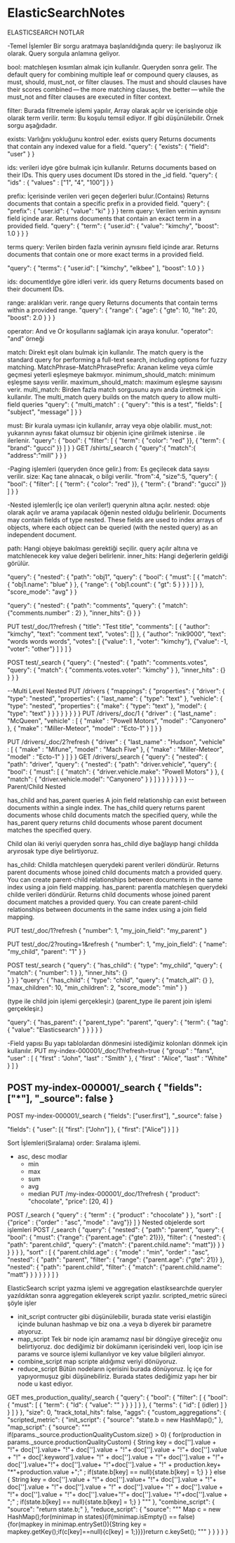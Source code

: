 # ElasticSearchNotes

ELASTICSEARCH NOTLAR

-Temel İşlemler
Bir sorgu aratmaya başlanıldığında 
query: ile başlıyoruz ilk olarak. Query sorgula anlamına geliyor.

bool: matchleşen kısımları almak için kullanılır. Queryden sonra gelir.
The default query for combining multiple leaf or compound query clauses, as must, should, must_not, or filter clauses. The must and should clauses have their scores combined — the more matching clauses, the better — while the must_not and filter clauses are executed in filter context.

filter: Burada filtremele işlemi yapılır, Array olarak açılır ve içerisinde obje olarak term verilir.
term: Bu koşulu temsil ediyor. If gibi düşünülebilir. Örnek sorgu aşağıdadır.

exists: Varlığını yokluğunu kontrol eder.
exists query 
Returns documents that contain any indexed value for a field.
"query": {
    "exists": {
      "field": "user"
    }
  }

ids: verileri idye göre bulmak için kullanılır.
Returns documents based on their IDs. This query uses document IDs stored in the _id field.
"query": {
    "ids" : {
      "values" : ["1", "4", "100"]
    }
  }

prefix: İçerisinde verilen veri geçen değerleri bulur.(Contains)
Returns documents that contain a specific prefix in a provided field.
 "query": {
    "prefix": {
      "user.id": {
        "value": "ki"
      }
    }
  }
term query: Verilen verinin aynısını field içinde arar.
Returns documents that contain an exact term in a provided field.
"query": {
    "term": {
      "user.id": {
        "value": "kimchy",
        "boost": 1.0
      }
    }
  }


terms query: Verilen birden fazla verinin aynısını field içinde arar.
Returns documents that contain one or more exact terms in a provided field.

"query": {
    "terms": {
      "user.id": [ "kimchy", "elkbee" ],
      "boost": 1.0
    }
  }

ids: documentIdye göre idleri verir.
ids query
Returns documents based on their document IDs.

range: aralıkları verir.
range query
Returns documents that contain terms within a provided range.
"query": {
    "range": {
      "age": {
        "gte": 10,
        "lte": 20,
        "boost": 2.0
      }
    }
  }

operator: And ve Or koşullarını sağlamak için araya konulur.
"operator":   "and" örneği

match: Direkt eşit olanı bulmak için kullanılır.
The match query is the standard query for performing a full-text search, including options for fuzzy matching.
MatchPhrase-MatchPhrasePrefix: Aranan kelime veya cümle geçmesi yeterli eşleşmeye bakmıyor.
minimum_should_match: minimum eşleşme sayısı verilir.
maximum_should_match: maximum eşleşme sayısını verir.
multi_match: Birden fazla match sorgusunu aynı anda üretmek için kullanılır.
The multi_match query builds on the match query to allow multi-field queries
"query": {
    "multi_match" : {
      "query":    "this is a test", 
      "fields": [ "subject", "message" ] 
    }
  }


must: Bir kurala uyması için kullanılır, array veya obje olabilir.
must_not: yukarının aynısı fakat olumsuz
bir objenin içine girilmek istenirse . ile ilerlenir.
"query": {
    "bool": {
      "filter": [
        { "term": { "color": "red"   }},
        { "term": { "brand": "gucci" }}
      ]
    }
  }
GET /shirts/_search
{
    "query":{
      "match":{
         "address":"mill"
      }
   }
}

-Paging işlemleri (queryden önce gelir.)
from: Es geçilecek data sayısı verilir.
size: Kaç tane alınacak, o bilgi verilir.
"from":4,
"size":5,
"query": {
    "bool": {
      "filter": [
        { "term": { "color": "red"   }},
        { "term": { "brand": "gucci" }}
      ]
    }
  }


-Nested işlemler(İç içe olan veriler!)
querynin altına açılır.
nested: obje olarak açılır ve arama yapılacak öğenin nested olduğu belirlenir.
Documents may contain fields of type nested. These fields are used to index arrays of objects, 
where each object can be queried (with the nested query) as an independent document.

path: Hangi objeye bakılması gerektiği seçilir.
query açılır altına ve matchlenecek key value değeri belirlenir.
inner_hits: Hangi değerlerin geldiği görülür.

"query": {
    "nested": {
      "path": "obj1",
      "query": {
        "bool": {
          "must": [
            { "match": { "obj1.name": "blue" } },
            { "range": { "obj1.count": { "gt": 5 } } }
          ]
        }
      },
      "score_mode": "avg"
    }
  }

 "query": {
    "nested": {
      "path": "comments",
      "query": {
        "match": {"comments.number" : 2}
      },
      "inner_hits": {} 
    }
  }

PUT test/_doc/1?refresh
{
  "title": "Test title",
  "comments": [
    {
      "author": "kimchy",
      "text": "comment text",
      "votes": []
    },
    {
      "author": "nik9000",
      "text": "words words words",
      "votes": [
        {"value": 1 , "voter": "kimchy"},
        {"value": -1, "voter": "other"}
      ]
    }
  ]
}

POST test/_search
{
  "query": {
    "nested": {
      "path": "comments.votes",
        "query": {
          "match": {
            "comments.votes.voter": "kimchy"
          }
        },
        "inner_hits" : {}
    }
  }
}

--Multi Level Nested
PUT /drivers
{
  "mappings": {
    "properties": {
      "driver": {
        "type": "nested",
        "properties": {
          "last_name": {
            "type": "text"
          },
          "vehicle": {
            "type": "nested",
            "properties": {
              "make": {
                "type": "text"
              },
              "model": {
                "type": "text"
              }
            }
          }
        }
      }
    }
  }
}
PUT /drivers/_doc/1
{
  "driver" : {
        "last_name" : "McQueen",
        "vehicle" : [
            {
                "make" : "Powell Motors",
                "model" : "Canyonero"
            },
            {
                "make" : "Miller-Meteor",
                "model" : "Ecto-1"
            }
        ]
    }
}

PUT /drivers/_doc/2?refresh
{
  "driver" : {
        "last_name" : "Hudson",
        "vehicle" : [
            {
                "make" : "Mifune",
                "model" : "Mach Five"
            },
            {
                "make" : "Miller-Meteor",
                "model" : "Ecto-1"
            }
        ]
    }
}
GET /drivers/_search
{
  "query": {
    "nested": {
      "path": "driver",
      "query": {
        "nested": {
          "path": "driver.vehicle",
          "query": {
            "bool": {
              "must": [
                { "match": { "driver.vehicle.make": "Powell Motors" } },
                { "match": { "driver.vehicle.model": "Canyonero" } }
              ]
            }
          }
        }
      }
    }
  }
}
--Parent/Child Nested

has_child and has_parent queries
A join field relationship can exist between documents within a single index. 
The has_child query returns parent documents whose child documents match the specified query, 
while the has_parent query returns child documents whose parent document matches the specified query.

Child olan iki veriyi queryden sonra has_child diye bağlayıp hangi childda aryırosak type diye belirtiyoruz.

has_child: Childla matchleşen querydeki parent verileri döndürür.
Returns parent documents whose joined child documents match a provided query.
You can create parent-child relationships between documents in the same index using a join field mapping.
has_parent: parentla matchleşen querydeki childe verileri döndürür.
Returns child documents whose joined parent document matches a provided query. 
You can create parent-child relationships between documents in the same index using a join field mapping.

PUT test/_doc/1?refresh
{
  "number": 1,
  "my_join_field": "my_parent"
}

PUT test/_doc/2?routing=1&refresh
{
  "number": 1,
  "my_join_field": {
    "name": "my_child",
    "parent": "1"
  }
}

POST test/_search
{
  "query": {
    "has_child": {
      "type": "my_child",
      "query": {
        "match": {
          "number": 1
        }
      },
      "inner_hits": {}    
    }
  }
}
"query": {
    "has_child": {
      "type": "child",
      "query": {
        "match_all": {}
      },
      "max_children": 10,
      "min_children": 2,
      "score_mode": "min"
    }
  }

(type ile child join işlemi gerçekleşir.)
(parent_type ile parent join işlemi gerçekleşir.)

"query": {
    "has_parent": {
      "parent_type": "parent",
      "query": {
        "term": {
          "tag": {
            "value": "Elasticsearch"
          }
        }
      }
    }
  }

-Field yapısı
Bu yapı tablolardan dönmesini istediğimiz kolonları dönmek için kullanılır.
PUT my-index-000001/_doc/1?refresh=true
{
  "group" : "fans",
  "user" : [
    {
      "first" : "John",
      "last" :  "Smith"
    },
    {
      "first" : "Alice",
      "last" :  "White"
    }
  ]
}

POST my-index-000001/_search
{
  "fields": ["*"],
  "_source": false
}
-----
POST my-index-000001/_search
{
  "fields": ["user.first"],
  "_source": false
}

 "fields": {
        "user": [{
            "first": ["John"]
          },
          {
            "first": ["Alice"]
          }
        ]
      }
	 
Sort İşlemleri(Sıralama)
order: Sıralama işlemi.
 - asc, desc
modlar
	- min
	- max
	- sum
	- avg
	- median
PUT /my-index-000001/_doc/1?refresh
{
   "product": "chocolate",
   "price": [20, 4]
}

POST /_search
{
   "query" : {
      "term" : { "product" : "chocolate" }
   },
   "sort" : [
      {"price" : {"order" : "asc", "mode" : "avg"}}
   ]
}
Nested objelerde sort işlemleri
POST /_search
{
   "query": {
      "nested": {
         "path": "parent",
         "query": {
            "bool": {
                "must": {"range": {"parent.age": {"gte": 21}}},
                "filter": {
                    "nested": {
                        "path": "parent.child",
                        "query": {"match": {"parent.child.name": "matt"}}
                    }
                }
            }
         }
      }
   },
   "sort" : [
      {
         "parent.child.age" : {
            "mode" :  "min",
            "order" : "asc",
            "nested": {
               "path": "parent",
               "filter": {
                  "range": {"parent.age": {"gte": 21}}
               },
               "nested": {
                  "path": "parent.child",
                  "filter": {
                     "match": {"parent.child.name": "matt"}
                  }
               }
            }
         }
      }
   ]
} 

ElasticSearch script yazma işlemi ve aggregation
elastiksearchde queryler yazıldıktan sonra aggregation ekleyerek script yazılır. scripted_metric süreci şöyle işler

* init_script
contructer gibi düşünülebilir, burada state verisi elastiğin içinde bulunan hashmap ve biz ona .a veya b diyerek bir parametre atıyoruz.
* map_script
Tek bir node için aramamız nasıl bir döngüye gireceğiz onu belirtiyoruz. doc dediğimiz bir dokümanın içerisindeki veri, loop için ise params ve source işlemi kullanılıyor ve key value bilgileri alınıyor.
* combine_script
map scripte aldığımız veriyi dönüyoruz.
* reduce_script
Bütün nodeların içerisini burada dönüyoruz. İç içe for yapıyormuşuz gibi düşünebiliriz. Burada states dediğimiz yapı her bir node u kast ediyor.

GET mes_production_quality/_search
{
  "query": {
    "bool": {
      "filter": [
        {
          "bool": {
            "must": [
              {
                "term": {
                  "Id": {
                    "value": ""
                  }
                }
              }
            ]
          }
        },
        {
          "terms": {
            "id": [
              (idler)
            ]
          }
        }
      ]
    }
  },
  "size": 0,
  "track_total_hits": false, 
  "aggs": {
    "custom_aggregations": {
      "scripted_metric": {
        "init_script": {
          "source": "state.b = new HashMap();"
        },
        "map_script": {
          "source": """
          if(params._source.productionQualityCustom.size() > 0)
          {
            for(production in params._source.productionQualityCustom)
            {
              String key = doc[''].value + "!"+ doc[''].value+ "!"+ doc[''].value + "!"+ doc[''].value + "!"+ doc[''].value + "!" + doc['.keyword'].value+ "!" + doc[''].value + "!"+ doc[''].value + "!"+ doc[''].value+"!"+ doc[''].value+ "!"+doc[''].value + "!" + production.key+ "*"+production.value +";" ;
                if(state.b[key] == null){state.b[key] = 1;}
            }
          }
          else
          {
            String key = doc[''].value + "!"+ doc[''].value+ "!"+ doc[''].value + "!"+ doc[''].value + "!"+ doc[''].value + "!" + doc[''].value+ "!" + doc[''].value + "!"+ doc[''].value + "!"+ doc[''].value+"!"+ doc[''].value+ "!"+doc[''].value + ";" ;
                if(state.b[key] == null){state.b[key] = 1;}
          }
          """
        },
        "combine_script": {
          "source": "return state.b;"
        },
        "reduce_script": {
          "source": """
          Map c = new HashMap();for(minimap in states){if(minimap.isEmpty() == false){for(mapkey in minimap.entrySet()){String key = mapkey.getKey();if(c[key]==null){c[key] = 1;}}}}return c.keySet();
          """
        }
      }
    }
  }
}

